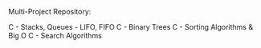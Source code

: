Multi-Project Repository:

C - Stacks, Queues - LIFO, FIFO
C - Binary Trees
C - Sorting Algorithms & Big O
C - Search Algorithms